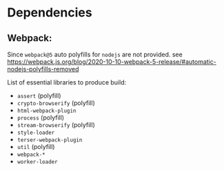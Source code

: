# Dependencies

## Webpack:

Since `webpack@5` auto polyfills for `nodejs` are not provided.
see https://webpack.js.org/blog/2020-10-10-webpack-5-release/#automatic-nodejs-polyfills-removed

List of essential libraries to produce build:

-   `assert` (polyfill)
-   `crypto-browserify` (polyfill)
-   `html-webpack-plugin`
-   `process` (polyfill)
-   `stream-browserify` (polyfill)
-   `style-loader`
-   `terser-webpack-plugin`
-   `util` (polyfill)
-   `webpack-*`
-   `worker-loader`
